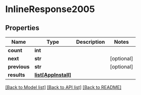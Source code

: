 # InlineResponse2005

## Properties
Name | Type | Description | Notes
------------ | ------------- | ------------- | -------------
**count** | **int** |  | 
**next** | **str** |  | [optional] 
**previous** | **str** |  | [optional] 
**results** | [**list[AppInstall]**](AppInstall.md) |  | 

[[Back to Model list]](../README.md#documentation-for-models) [[Back to API list]](../README.md#documentation-for-api-endpoints) [[Back to README]](../README.md)


